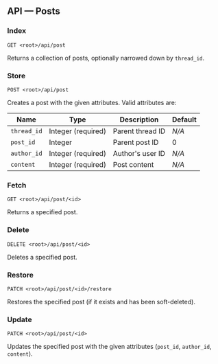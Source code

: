 ## API — Posts

### Index

```
GET <root>/api/post
```

Returns a collection of posts, optionally narrowed down by `thread_id`.

### Store

```
POST <root>/api/post
```

Creates a post with the given attributes. Valid attributes are:

| Name             | Type               | Description        | Default |
|------------------|--------------------|--------------------|---------|
| `thread_id`      | Integer (required) | Parent thread ID   | *N/A*   |
| `post_id`        | Integer            | Parent post ID     | 0       |
| `author_id`      | Integer (required) | Author's user ID   | *N/A*   |
| `content`        | Integer (required) | Post content       | *N/A*   |

### Fetch

```
GET <root>/api/post/<id>
```

Returns a specified post.

### Delete

```
DELETE <root>/api/post/<id>
```

Deletes a specified post.

### Restore

```
PATCH <root>/api/post/<id>/restore
```

Restores the specified post (if it exists and has been soft-deleted).

### Update

```
PATCH <root>/api/post/<id>
```

Updates the specified post with the given attributes (`post_id`, `author_id`, `content`).
